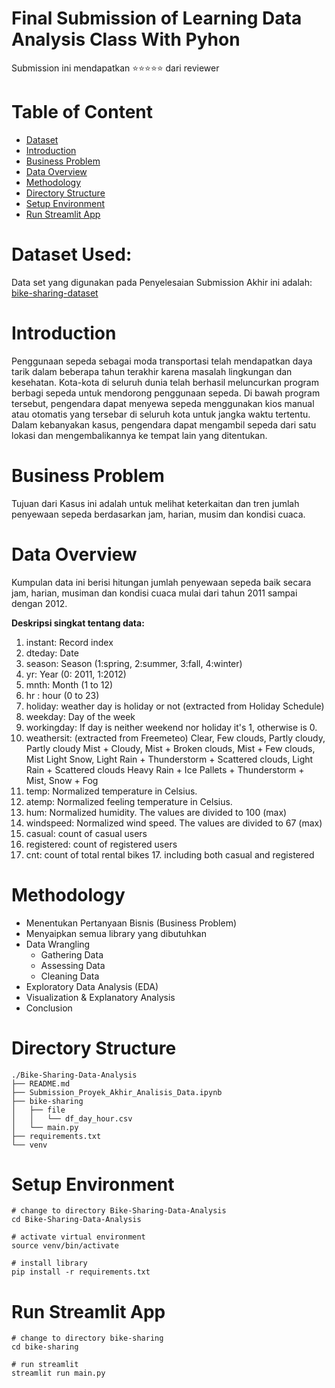 # Final Submission of Learning Data Analysis Class With Pyhon
Submission ini mendapatkan :star::star::star::star::star: dari reviewer

# Table of Content
- [Dataset](#dataset-used)
- [Introduction](#introduction)
- [Business Problem](#business-problem)
- [Data Overview](#data-overview)
- [Methodology](#methodology)
- [Directory Structure](#directory-structure)
- [Setup Environment](#setup-environment)
- [Run Streamlit App](#run-streamlit-app)

# Dataset Used:
Data set yang digunakan pada Penyelesaian Submission Akhir ini adalah: [bike-sharing-dataset](https://drive.google.com/file/d/1RaBmV6Q6FYWU4HWZs80Suqd7KQC34diQ/view)

# Introduction
Penggunaan sepeda sebagai moda transportasi telah mendapatkan daya tarik dalam beberapa tahun terakhir karena masalah lingkungan dan kesehatan. Kota-kota di seluruh dunia telah berhasil meluncurkan program berbagi sepeda untuk mendorong penggunaan sepeda. Di bawah program tersebut, pengendara dapat menyewa sepeda menggunakan kios manual atau otomatis yang tersebar di seluruh kota untuk jangka waktu tertentu. Dalam kebanyakan kasus, pengendara dapat mengambil sepeda dari satu lokasi dan mengembalikannya ke tempat lain yang ditentukan.

# Business Problem
Tujuan dari Kasus ini adalah untuk melihat keterkaitan dan tren jumlah penyewaan sepeda berdasarkan jam, harian, musim dan kondisi cuaca.

# Data Overview
Kumpulan data ini berisi hitungan jumlah penyewaan sepeda baik secara jam, harian, musiman dan kondisi cuaca mulai dari tahun 2011 sampai dengan 2012.

**Deskripsi singkat tentang data:** </br>
1. instant: Record index
2. dteday: Date
3. season: Season (1:spring, 2:summer, 3:fall, 4:winter)
4. yr: Year (0: 2011, 1:2012)
5. mnth: Month (1 to 12)
6. hr : hour (0 to 23)
7. holiday: weather day is holiday or not (extracted from Holiday Schedule)
8. weekday: Day of the week
9. workingday: If day is neither weekend nor holiday it's 1, otherwise is 0.
10. weathersit: (extracted from Freemeteo)
Clear, Few clouds, Partly cloudy, Partly cloudy
Mist + Cloudy, Mist + Broken clouds, Mist + Few clouds, Mist
Light Snow, Light Rain + Thunderstorm + Scattered clouds, Light Rain + Scattered clouds
Heavy Rain + Ice Pallets + Thunderstorm + Mist, Snow + Fog
11. temp: Normalized temperature in Celsius.
12. atemp: Normalized feeling temperature in Celsius.
13. hum: Normalized humidity. The values are divided to 100 (max)
14. windspeed: Normalized wind speed. The values are divided to 67 (max)
15. casual: count of casual users
16. registered: count of registered users
17. cnt: count of total rental bikes 17. including both casual and registered

# Methodology
- Menentukan Pertanyaan Bisnis (Business Problem)
- Menyaipkan semua library yang dibutuhkan
- Data Wrangling
    - Gathering Data
    - Assessing Data
    - Cleaning Data
- Exploratory Data Analysis (EDA)
- Visualization & Explanatory Analysis
- Conclusion

# Directory Structure
```
./Bike-Sharing-Data-Analysis
├── README.md
├── Submission_Proyek_Akhir_Analisis_Data.ipynb
├── bike-sharing
│   ├── file
│   │   └── df_day_hour.csv
│   └── main.py
├── requirements.txt
└── venv
```

# Setup Environment
```
# change to directory Bike-Sharing-Data-Analysis
cd Bike-Sharing-Data-Analysis

# activate virtual environment
source venv/bin/activate

# install library
pip install -r requirements.txt
```

# Run Streamlit App
```
# change to directory bike-sharing
cd bike-sharing

# run streamlit
streamlit run main.py
```